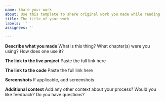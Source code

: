 ```yaml
---
name: Share your work
about: Use this template to share original work you made while reading the book 
title: The title of your work
labels: ''
assignees: ''

---
```


**Describe what you made**
What is this thing? What chapter(s) were you using? How does one use it?

**The link to the live project**
Paste the full link here

**The link to the code**
Paste the full link here

**Screenshots**
If applicable, add screenshots

**Additional context**
Add any other context about your process? Would you like feedback? Do you have questions?
